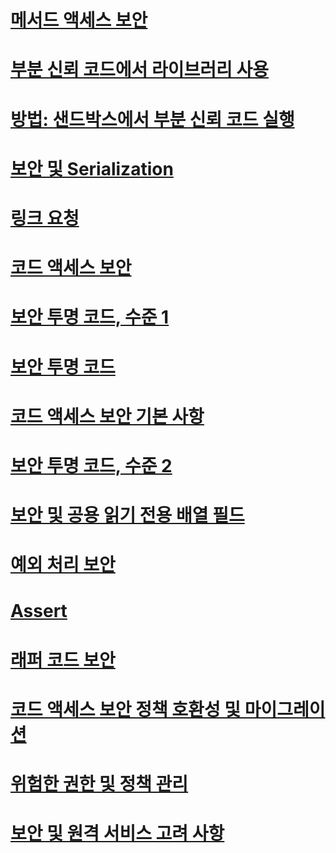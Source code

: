 # [메서드 액세스 보안](securing-method-access.md)
# [부분 신뢰 코드에서 라이브러리 사용](using-libraries-from-partially-trusted-code.md)
# [방법: 샌드박스에서 부분 신뢰 코드 실행](how-to-run-partially-trusted-code-in-a-sandbox.md)
# [보안 및 Serialization](security-and-serialization.md)
# [링크 요청](link-demands.md)
# [코드 액세스 보안](code-access-security.md)
# [<binding>](binding.md)
# [보안 투명 코드, 수준 1](security-transparent-code-level-1.md)
# [보안 투명 코드](security-transparent-code.md)
# [코드 액세스 보안 기본 사항](code-access-security-basics.md)
# [보안 투명 코드, 수준 2](security-transparent-code-level-2.md)
# [보안 및 공용 읽기 전용 배열 필드](security-and-public-read-only-array-fields.md)
# [예외 처리 보안](securing-exception-handling.md)
# [Assert](using-the-assert-method.md)
# [래퍼 코드 보안](securing-wrapper-code.md)
# [코드 액세스 보안 정책 호환성 및 마이그레이션](code-access-security-policy-compatibility-and-migration.md)
# [위험한 권한 및 정책 관리](dangerous-permissions-and-policy-administration.md)
# [보안 및 원격 서비스 고려 사항](security-and-remoting-considerations.md)
